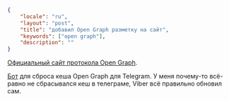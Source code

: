 ```json
{
	"locale": "ru",
	"layout": "post",
	"title": "добавил Open Graph разметку на сайт",
	"keywords": ["open graph"],
	"description": ""
}
```

<a href="https://ogp.me/" target="_blank">Официальный сайт протокола Open Graph</a>.

[Бот](https://telegram.me/webpagebot) для сброса кеша Open Graph для Telegram. У меня почему-то всё-равно не сбрасывался кеш в телеграме, Viber всё правильно обновил сам. 